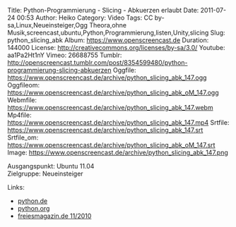 Title: Python-Programmierung - Slicing - Abkuerzen erlaubt
Date: 2011-07-24 00:53
Author: Heiko
Category: Video
Tags: CC by-sa,Linux,Neueinsteiger,Ogg Theora,ohne Musik,screencast,ubuntu,Python,Programmierung,listen,Unity,slicing
Slug: python_slicing_abk
Album: https://www.openscreencast.de
Duration: 144000
License: http://creativecommons.org/licenses/by-sa/3.0/
Youtube: aa1Pa2Ht1nY
Vimeo: 26688755
Tumblr: http://openscreencast.tumblr.com/post/8354599480/python-programmierung-slicing-abkuerzen
Oggfile: https://www.openscreencast.de/archive/python_slicing_abk_147.ogg
Oggfileom: https://www.openscreencast.de/archive/python_slicing_abk_oM_147.ogg
Webmfile: https://www.openscreencast.de/archive/python_slicing_abk_147.webm
Mp4file: https://www.openscreencast.de/archive/python_slicing_abk_147.mp4
Srtfile: https://www.openscreencast.de/archive/python_slicing_abk_147.srt
Srtfile_om: https://www.openscreencast.de/archive/python_slicing_abk_oM_147.srt
Image: https://www.openscreencast.de/archive/python_slicing_abk_147.png

Ausgangspunkt: Ubuntu 11.04  
Zielgruppe: Neueinsteiger  

Links:

  * [python.de](http://www.python.de "Link zu Python.de")
  * [python.org](http://www.python.org "Link zu Python.org")
  * [freiesmagazin.de 11/2010](http://www.freiesmagazin.de/freiesMagazin-2010-11 "Link zu freiesmagazin.de")

